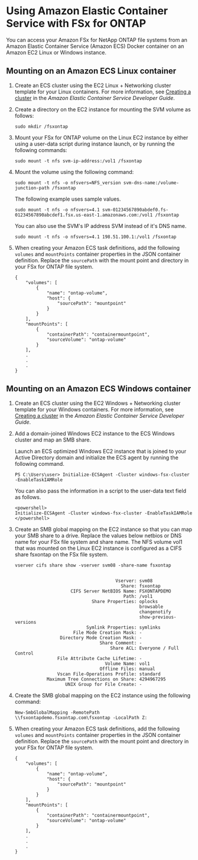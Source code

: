 # Using Amazon Elastic Container Service with FSx for ONTAP<a name="mount-ontap-ecs-containers"></a>

You can access your Amazon FSx for NetApp ONTAP file systems from an Amazon Elastic Container Service \(Amazon ECS\) Docker container on an Amazon EC2 Linux or Windows instance\.

## Mounting on an Amazon ECS Linux container<a name="mount-ecs-linux"></a>

1. Create an ECS cluster using the EC2 Linux \+ Networking cluster template for your Linux containers\. For more information, see [Creating a cluster](https://docs.aws.amazon.com/AmazonECS/latest/developerguide/create_cluster.html) in the *Amazon Elastic Container Service Developer Guide*\.

1. Create a directory on the EC2 instance for mounting the SVM volume as follows:

   ```
   sudo mkdir /fsxontap
   ```

1. Mount your FSx for ONTAP volume on the Linux EC2 instance by either using a user\-data script during instance launch, or by running the following commands:

   ```
   sudo mount -t nfs svm-ip-address:/vol1 /fsxontap
   ```

1. Mount the volume using the following command:

   ```
   sudo mount -t nfs -o nfsvers=NFS_version svm-dns-name:/volume-junction-path /fsxontap
   ```

   The following example uses sample values\.

   ```
   sudo mount -t nfs -o nfsvers=4.1 svm-01234567890abdef0.fs-01234567890abcdef1.fsx.us-east-1.amazonaws.com:/vol1 /fsxontap
   ```

   You can also use the SVM's IP address SVM instead of it's DNS name\.

   ```
   sudo mount -t nfs -o nfsvers=4.1 198.51.100.1:/vol1 /fsxontap
   ```

1. When creating your Amazon ECS task definitions, add the following `volumes` and `mountPoints` container properties in the JSON container definition\. Replace the `sourcePath` with the mount point and directory in your FSx for ONTAP file system\.

   ```
   {
       "volumes": [
           {
               "name": "ontap-volume",
               "host": {
                   "sourcePath": "mountpoint"
               }
           }
       ],
       "mountPoints": [
           {
               "containerPath": "containermountpoint",
               "sourceVolume": "ontap-volume"
           }
       ],
       .
       .
       .
   }
   ```

## Mounting on an Amazon ECS Windows container<a name="mount-ecs-windows"></a>

1. Create an ECS cluster using the EC2 Windows \+ Networking cluster template for your Windows containers\. For more information, see [Creating a cluster](https://docs.aws.amazon.com/AmazonECS/latest/developerguide/create_cluster.html) in the *Amazon Elastic Container Service Developer Guide*\.

1. Add a domain\-joined Windows EC2 instance to the ECS Windows cluster and map an SMB share\.

   Launch an ECS optimized Windows EC2 instance that is joined to your Active Directory domain and initialize the ECS agent by running the following command\.

   ```
   PS C:\Users\user> Initialize-ECSAgent -Cluster windows-fsx-cluster -EnableTaskIAMRole
   ```

   You can also pass the information in a script to the user\-data text field as follows\.

   ```
   <powershell>
   Initialize-ECSAgent -Cluster windows-fsx-cluster -EnableTaskIAMRole
   </powershell>
   ```

1. Create an SMB global mapping on the EC2 instance so that you can map your SMB share to a drive\. Replace the values below netbios or DNS name for your FSx file system and share name\. The NFS volume vol1 that was mounted on the Linux EC2 instance is configured as a CIFS share fsxontap on the FSx file system\.

   ```
   vserver cifs share show -vserver svm08 -share-name fsxontap
   
   
                                         Vserver: svm08
                                           Share: fsxontap
                        CIFS Server NetBIOS Name: FSXONTAPDEMO
                                            Path: /vol1
                                Share Properties: oplocks
                                                  browsable
                                                  changenotify
                                                  show-previous-versions
                              Symlink Properties: symlinks
                         File Mode Creation Mask: -
                    Directory Mode Creation Mask: -
                                   Share Comment: -
                                       Share ACL: Everyone / Full Control
                   File Attribute Cache Lifetime: -
                                     Volume Name: vol1
                                   Offline Files: manual
                   Vscan File-Operations Profile: standard
               Maximum Tree Connections on Share: 4294967295
                      UNIX Group for File Create: -
   ```

1. Create the SMB global mapping on the EC2 instance using the following command:

   ```
   New-SmbGlobalMapping -RemotePath \\fsxontapdemo.fsxontap.com\fsxontap -LocalPath Z:
   ```

1. When creating your Amazon ECS task definitions, add the following `volumes` and `mountPoints` container properties in the JSON container definition\. Replace the `sourcePath` with the mount point and directory in your FSx for ONTAP file system\.

   ```
   {
       "volumes": [
           {
               "name": "ontap-volume",
               "host": {
                   "sourcePath": "mountpoint"
               }
           }
       ],
       "mountPoints": [
           {
               "containerPath": "containermountpoint",
               "sourceVolume": "ontap-volume"
           }
       ],
       .
       .
       .
   }
   ```